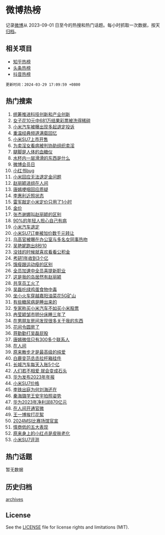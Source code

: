 # 微博热榜

记录[微博](https://www.weibo.com)从 2023-09-01 日至今的热搜和热门话题。每小时抓取一次数据，按天[归档](archives)。

## 相关项目

- [知乎热榜](https://github.com/hotarchive/zhihu)
- [头条热榜](https://github.com/hotarchive/toutiao)
- [抖音热榜](https://github.com/hotarchive/douyin)


`更新时间：2024-03-29 17:09:59 +0800`

## 热门搜索

1. [统筹推进科技创新和产业创新](https://m.weibo.cn/search?containerid=100103type%3D1%26t%3D10%26q%3D%23%E7%BB%9F%E7%AD%B9%E6%8E%A8%E8%BF%9B%E7%A7%91%E6%8A%80%E5%88%9B%E6%96%B0%E5%92%8C%E4%BA%A7%E4%B8%9A%E5%88%9B%E6%96%B0%23&stream_entry_id=51&isnewpage=1&extparam=seat%3D1%26dgr%3D0%26stream_entry_id%3D51%26filter_type%3Drealtimehot%26c_type%3D51%26q%3D%2523%25E7%25BB%259F%25E7%25AD%25B9%25E6%258E%25A8%25E8%25BF%259B%25E7%25A7%2591%25E6%258A%2580%25E5%2588%259B%25E6%2596%25B0%25E5%2592%258C%25E4%25BA%25A7%25E4%25B8%259A%25E5%2588%259B%25E6%2596%25B0%2523%26cate%3D10103%26pos%3D0%26display_time%3D1711703398%26pre_seqid%3D1711703398269020862132)
1. [女子花10元中681万结果彩票被洗得稀碎](https://m.weibo.cn/search?containerid=100103type%3D1%26t%3D10%26q%3D%23%E5%A5%B3%E5%AD%90%E8%8A%B110%E5%85%83%E4%B8%AD681%E4%B8%87%E7%BB%93%E6%9E%9C%E5%BD%A9%E7%A5%A8%E8%A2%AB%E6%B4%97%E5%BE%97%E7%A8%80%E7%A2%8E%23&stream_entry_id=31&isnewpage=1&extparam=seat%3D1%26q%3D%2523%25E5%25A5%25B3%25E5%25AD%2590%25E8%258A%25B110%25E5%2585%2583%25E4%25B8%25AD681%25E4%25B8%2587%25E7%25BB%2593%25E6%259E%259C%25E5%25BD%25A9%25E7%25A5%25A8%25E8%25A2%25AB%25E6%25B4%2597%25E5%25BE%2597%25E7%25A8%2580%25E7%25A2%258E%2523%26band_rank%3D1%26pos%3D0%26stream_entry_id%3D31%26cate%3D5001%26lcate%3D5001%26filter_type%3Drealtimehot%26c_type%3D31%26realpos%3D1%26flag%3D1%26dgr%3D0%26display_time%3D1711703398%26pre_seqid%3D1711703398269020862132)
1. [小米汽车被曝出现多起退定投诉](https://m.weibo.cn/search?containerid=100103type%3D1%26t%3D10%26q%3D%23%E5%B0%8F%E7%B1%B3%E6%B1%BD%E8%BD%A6%E8%A2%AB%E6%9B%9D%E5%87%BA%E7%8E%B0%E5%A4%9A%E8%B5%B7%E9%80%80%E5%AE%9A%E6%8A%95%E8%AF%89%23&stream_entry_id=31&isnewpage=1&extparam=seat%3D1%26q%3D%2523%25E5%25B0%258F%25E7%25B1%25B3%25E6%25B1%25BD%25E8%25BD%25A6%25E8%25A2%25AB%25E6%259B%259D%25E5%2587%25BA%25E7%258E%25B0%25E5%25A4%259A%25E8%25B5%25B7%25E9%2580%2580%25E5%25AE%259A%25E6%258A%2595%25E8%25AF%2589%2523%26band_rank%3D2%26pos%3D1%26stream_entry_id%3D31%26cate%3D5001%26lcate%3D5001%26filter_type%3Drealtimehot%26c_type%3D31%26realpos%3D2%26flag%3D1%26dgr%3D0%26display_time%3D1711703398%26pre_seqid%3D1711703398269020862132)
1. [重温经典频道满载回忆](https://m.weibo.cn/search?containerid=100103type%3D1%26t%3D10%26q%3D%23%E9%87%8D%E6%B8%A9%E7%BB%8F%E5%85%B8%E9%A2%91%E9%81%93%E6%BB%A1%E8%BD%BD%E5%9B%9E%E5%BF%86%23&stream_entry_id=31&isnewpage=1&extparam=seat%3D1%26q%3D%2523%25E9%2587%258D%25E6%25B8%25A9%25E7%25BB%258F%25E5%2585%25B8%25E9%25A2%2591%25E9%2581%2593%25E6%25BB%25A1%25E8%25BD%25BD%25E5%259B%259E%25E5%25BF%2586%2523%26band_rank%3D3%26pos%3D2%26stream_entry_id%3D31%26cate%3D5001%26lcate%3D5001%26filter_type%3Drealtimehot%26c_type%3D31%26realpos%3D3%26flag%3D1%26dgr%3D0%26display_time%3D1711703398%26pre_seqid%3D1711703398269020862132)
1. [小米SU7上市开售](https://m.weibo.cn/search?containerid=100103type%3D1%26t%3D10%26q%3D%23%E5%B0%8F%E7%B1%B3SU7%E4%B8%8A%E5%B8%82%E5%BC%80%E5%94%AE%23&stream_entry_id=31&isnewpage=1&extparam=seat%3D1%26band_rank%3D4%26pos%3D3%26is_ad_pos%3D1%26topic_ad%3D1%26stream_entry_id%3D31%26lcate%3D5001%26c_type%3D31%26filter_type%3Drealtimehot%26q%3D%2523%25E5%25B0%258F%25E7%25B1%25B3SU7%25E4%25B8%258A%25E5%25B8%2582%25E5%25BC%2580%25E5%2594%25AE%2523%26cate%3D5001%26dgr%3D0%26adid%3D229527%26display_time%3D1711703398%26pre_seqid%3D1711703398269020862132)
1. [为卖淫女看病被判协助组织卖淫](https://m.weibo.cn/search?containerid=100103type%3D1%26t%3D10%26q%3D%23%E4%B8%BA%E5%8D%96%E6%B7%AB%E5%A5%B3%E7%9C%8B%E7%97%85%E8%A2%AB%E5%88%A4%E5%8D%8F%E5%8A%A9%E7%BB%84%E7%BB%87%E5%8D%96%E6%B7%AB%23&stream_entry_id=31&isnewpage=1&extparam=seat%3D1%26q%3D%2523%25E4%25B8%25BA%25E5%258D%2596%25E6%25B7%25AB%25E5%25A5%25B3%25E7%259C%258B%25E7%2597%2585%25E8%25A2%25AB%25E5%2588%25A4%25E5%258D%258F%25E5%258A%25A9%25E7%25BB%2584%25E7%25BB%2587%25E5%258D%2596%25E6%25B7%25AB%2523%26band_rank%3D4%26pos%3D4%26stream_entry_id%3D31%26cate%3D5001%26lcate%3D5001%26filter_type%3Drealtimehot%26c_type%3D31%26realpos%3D4%26flag%3D2%26dgr%3D0%26display_time%3D1711703398%26pre_seqid%3D1711703398269020862132)
1. [腿脚是人体的血糖仪](https://m.weibo.cn/search?containerid=100103type%3D1%26t%3D10%26q%3D%23%E8%85%BF%E8%84%9A%E6%98%AF%E4%BA%BA%E4%BD%93%E7%9A%84%E8%A1%80%E7%B3%96%E4%BB%AA%23&stream_entry_id=31&isnewpage=1&extparam=seat%3D1%26q%3D%2523%25E8%2585%25BF%25E8%2584%259A%25E6%2598%25AF%25E4%25BA%25BA%25E4%25BD%2593%25E7%259A%2584%25E8%25A1%2580%25E7%25B3%2596%25E4%25BB%25AA%2523%26band_rank%3D5%26pos%3D5%26stream_entry_id%3D31%26cate%3D5001%26lcate%3D5001%26filter_type%3Drealtimehot%26c_type%3D31%26realpos%3D5%26flag%3D0%26dgr%3D0%26display_time%3D1711703398%26pre_seqid%3D1711703398269020862132)
1. [水杯内一层滑滑的东西是什么](https://m.weibo.cn/search?containerid=100103type%3D1%26t%3D10%26q%3D%23%E6%B0%B4%E6%9D%AF%E5%86%85%E4%B8%80%E5%B1%82%E6%BB%91%E6%BB%91%E7%9A%84%E4%B8%9C%E8%A5%BF%E6%98%AF%E4%BB%80%E4%B9%88%23&stream_entry_id=31&isnewpage=1&extparam=seat%3D1%26q%3D%2523%25E6%25B0%25B4%25E6%259D%25AF%25E5%2586%2585%25E4%25B8%2580%25E5%25B1%2582%25E6%25BB%2591%25E6%25BB%2591%25E7%259A%2584%25E4%25B8%259C%25E8%25A5%25BF%25E6%2598%25AF%25E4%25BB%2580%25E4%25B9%2588%2523%26band_rank%3D6%26pos%3D6%26stream_entry_id%3D31%26cate%3D5001%26lcate%3D5001%26filter_type%3Drealtimehot%26c_type%3D31%26realpos%3D6%26flag%3D1%26dgr%3D0%26display_time%3D1711703398%26pre_seqid%3D1711703398269020862132)
1. [微博会员日](https://m.weibo.cn/search?containerid=100103type%3D1%26t%3D10%26q%3D%23%E5%BE%AE%E5%8D%9A%E4%BC%9A%E5%91%98%E6%97%A5%23&stream_entry_id=31&isnewpage=1&extparam=seat%3D1%26band_rank%3D7%26pos%3D7%26is_ad_pos%3D1%26stream_entry_id%3D31%26lcate%3D5001%26filter_type%3Drealtimehot%26c_type%3D31%26q%3D%2523%25E5%25BE%25AE%25E5%258D%259A%25E4%25BC%259A%25E5%2591%2598%25E6%2597%25A5%2523%26cate%3D5001%26dgr%3D0%26adid%3D229331%26display_time%3D1711703398%26pre_seqid%3D1711703398269020862132)
1. [小红书bug](https://m.weibo.cn/search?containerid=100103type%3D1%26t%3D10%26q%3D%E5%B0%8F%E7%BA%A2%E4%B9%A6bug&stream_entry_id=31&isnewpage=1&extparam=seat%3D1%26q%3D%25E5%25B0%258F%25E7%25BA%25A2%25E4%25B9%25A6bug%26band_rank%3D7%26pos%3D8%26stream_entry_id%3D31%26cate%3D5001%26lcate%3D5001%26filter_type%3Drealtimehot%26c_type%3D31%26realpos%3D7%26flag%3D1%26dgr%3D0%26display_time%3D1711703398%26pre_seqid%3D1711703398269020862132)
1. [小米回应无法退定金问题](https://m.weibo.cn/search?containerid=100103type%3D1%26t%3D10%26q%3D%23%E5%B0%8F%E7%B1%B3%E5%9B%9E%E5%BA%94%E6%97%A0%E6%B3%95%E9%80%80%E5%AE%9A%E9%87%91%E9%97%AE%E9%A2%98%23&stream_entry_id=31&isnewpage=1&extparam=seat%3D1%26q%3D%2523%25E5%25B0%258F%25E7%25B1%25B3%25E5%259B%259E%25E5%25BA%2594%25E6%2597%25A0%25E6%25B3%2595%25E9%2580%2580%25E5%25AE%259A%25E9%2587%2591%25E9%2597%25AE%25E9%25A2%2598%2523%26band_rank%3D8%26pos%3D9%26stream_entry_id%3D31%26cate%3D5001%26lcate%3D5001%26filter_type%3Drealtimehot%26c_type%3D31%26realpos%3D8%26flag%3D0%26dgr%3D0%26display_time%3D1711703398%26pre_seqid%3D1711703398269020862132)
1. [赵丽颖进组在人间](https://m.weibo.cn/search?containerid=100103type%3D1%26t%3D10%26q%3D%E8%B5%B5%E4%B8%BD%E9%A2%96%E8%BF%9B%E7%BB%84%E5%9C%A8%E4%BA%BA%E9%97%B4&stream_entry_id=31&isnewpage=1&extparam=seat%3D1%26q%3D%25E8%25B5%25B5%25E4%25B8%25BD%25E9%25A2%2596%25E8%25BF%259B%25E7%25BB%2584%25E5%259C%25A8%25E4%25BA%25BA%25E9%2597%25B4%26band_rank%3D9%26pos%3D10%26stream_entry_id%3D31%26cate%3D5001%26lcate%3D5001%26filter_type%3Drealtimehot%26c_type%3D31%26realpos%3D9%26flag%3D1%26dgr%3D0%26display_time%3D1711703398%26pre_seqid%3D1711703398269020862132)
1. [唐嫣哽咽回应质疑](https://m.weibo.cn/search?containerid=100103type%3D1%26t%3D10%26q%3D%23%E5%94%90%E5%AB%A3%E5%93%BD%E5%92%BD%E5%9B%9E%E5%BA%94%E8%B4%A8%E7%96%91%23&stream_entry_id=31&isnewpage=1&extparam=seat%3D1%26q%3D%2523%25E5%2594%2590%25E5%25AB%25A3%25E5%2593%25BD%25E5%2592%25BD%25E5%259B%259E%25E5%25BA%2594%25E8%25B4%25A8%25E7%2596%2591%2523%26band_rank%3D10%26pos%3D11%26stream_entry_id%3D31%26cate%3D5001%26lcate%3D5001%26filter_type%3Drealtimehot%26c_type%3D31%26realpos%3D10%26flag%3D2%26dgr%3D0%26display_time%3D1711703398%26pre_seqid%3D1711703398269020862132)
1. [李惠利近照状态](https://m.weibo.cn/search?containerid=100103type%3D1%26t%3D10%26q%3D%23%E6%9D%8E%E6%83%A0%E5%88%A9%E8%BF%91%E7%85%A7%E7%8A%B6%E6%80%81%23&stream_entry_id=31&isnewpage=1&extparam=seat%3D1%26q%3D%2523%25E6%259D%258E%25E6%2583%25A0%25E5%2588%25A9%25E8%25BF%2591%25E7%2585%25A7%25E7%258A%25B6%25E6%2580%2581%2523%26band_rank%3D11%26pos%3D12%26stream_entry_id%3D31%26cate%3D5001%26lcate%3D5001%26filter_type%3Drealtimehot%26c_type%3D31%26realpos%3D11%26flag%3D2%26dgr%3D0%26display_time%3D1711703398%26pre_seqid%3D1711703398269020862132)
1. [雷军敲定小米定价只用了1小时](https://m.weibo.cn/search?containerid=100103type%3D1%26t%3D10%26q%3D%23%E9%9B%B7%E5%86%9B%E6%95%B2%E5%AE%9A%E5%B0%8F%E7%B1%B3%E5%AE%9A%E4%BB%B7%E5%8F%AA%E7%94%A8%E4%BA%861%E5%B0%8F%E6%97%B6%23&stream_entry_id=31&isnewpage=1&extparam=seat%3D1%26q%3D%2523%25E9%259B%25B7%25E5%2586%259B%25E6%2595%25B2%25E5%25AE%259A%25E5%25B0%258F%25E7%25B1%25B3%25E5%25AE%259A%25E4%25BB%25B7%25E5%258F%25AA%25E7%2594%25A8%25E4%25BA%25861%25E5%25B0%258F%25E6%2597%25B6%2523%26band_rank%3D12%26pos%3D13%26stream_entry_id%3D31%26cate%3D5001%26lcate%3D5001%26filter_type%3Drealtimehot%26c_type%3D31%26realpos%3D12%26flag%3D1%26dgr%3D0%26display_time%3D1711703398%26pre_seqid%3D1711703398269020862132)
1. [金价](https://m.weibo.cn/search?containerid=100103type%3D1%26t%3D10%26q%3D%E9%87%91%E4%BB%B7&stream_entry_id=31&isnewpage=1&extparam=seat%3D1%26q%3D%25E9%2587%2591%25E4%25BB%25B7%26band_rank%3D13%26pos%3D14%26stream_entry_id%3D31%26cate%3D5001%26lcate%3D5001%26filter_type%3Drealtimehot%26c_type%3D31%26realpos%3D13%26flag%3D0%26dgr%3D0%26display_time%3D1711703398%26pre_seqid%3D1711703398269020862132)
1. [张杰谢娜叫赵丽颖的区别](https://m.weibo.cn/search?containerid=100103type%3D1%26t%3D10%26q%3D%23%E5%BC%A0%E6%9D%B0%E8%B0%A2%E5%A8%9C%E5%8F%AB%E8%B5%B5%E4%B8%BD%E9%A2%96%E7%9A%84%E5%8C%BA%E5%88%AB%23&stream_entry_id=31&isnewpage=1&extparam=seat%3D1%26q%3D%2523%25E5%25BC%25A0%25E6%259D%25B0%25E8%25B0%25A2%25E5%25A8%259C%25E5%258F%25AB%25E8%25B5%25B5%25E4%25B8%25BD%25E9%25A2%2596%25E7%259A%2584%25E5%258C%25BA%25E5%2588%25AB%2523%26band_rank%3D14%26pos%3D15%26stream_entry_id%3D31%26cate%3D5001%26lcate%3D5001%26filter_type%3Drealtimehot%26c_type%3D31%26realpos%3D14%26flag%3D1%26dgr%3D0%26display_time%3D1711703398%26pre_seqid%3D1711703398269020862132)
1. [90%的年轻人担心自己有病](https://m.weibo.cn/search?containerid=100103type%3D1%26t%3D10%26q%3D%2390%25%E7%9A%84%E5%B9%B4%E8%BD%BB%E4%BA%BA%E6%8B%85%E5%BF%83%E8%87%AA%E5%B7%B1%E6%9C%89%E7%97%85%23&stream_entry_id=31&isnewpage=1&extparam=seat%3D1%26q%3D%252390%2525%25E7%259A%2584%25E5%25B9%25B4%25E8%25BD%25BB%25E4%25BA%25BA%25E6%258B%2585%25E5%25BF%2583%25E8%2587%25AA%25E5%25B7%25B1%25E6%259C%2589%25E7%2597%2585%2523%26band_rank%3D15%26pos%3D16%26stream_entry_id%3D31%26cate%3D5001%26lcate%3D5001%26filter_type%3Drealtimehot%26c_type%3D31%26realpos%3D15%26flag%3D1%26dgr%3D0%26display_time%3D1711703398%26pre_seqid%3D1711703398269020862132)
1. [小米汽车退定](https://m.weibo.cn/search?containerid=100103type%3D1%26t%3D10%26q%3D%23%E5%B0%8F%E7%B1%B3%E6%B1%BD%E8%BD%A6%E9%80%80%E5%AE%9A%23&stream_entry_id=31&isnewpage=1&extparam=seat%3D1%26q%3D%2523%25E5%25B0%258F%25E7%25B1%25B3%25E6%25B1%25BD%25E8%25BD%25A6%25E9%2580%2580%25E5%25AE%259A%2523%26band_rank%3D16%26pos%3D17%26stream_entry_id%3D31%26cate%3D5001%26lcate%3D5001%26filter_type%3Drealtimehot%26c_type%3D31%26realpos%3D16%26flag%3D1%26dgr%3D0%26display_time%3D1711703398%26pre_seqid%3D1711703398269020862132)
1. [小米SU7订单被加价数千元转让](https://m.weibo.cn/search?containerid=100103type%3D1%26t%3D10%26q%3D%23%E5%B0%8F%E7%B1%B3SU7%E8%AE%A2%E5%8D%95%E8%A2%AB%E5%8A%A0%E4%BB%B7%E6%95%B0%E5%8D%83%E5%85%83%E8%BD%AC%E8%AE%A9%23&stream_entry_id=31&isnewpage=1&extparam=seat%3D1%26q%3D%2523%25E5%25B0%258F%25E7%25B1%25B3SU7%25E8%25AE%25A2%25E5%258D%2595%25E8%25A2%25AB%25E5%258A%25A0%25E4%25BB%25B7%25E6%2595%25B0%25E5%258D%2583%25E5%2585%2583%25E8%25BD%25AC%25E8%25AE%25A9%2523%26band_rank%3D17%26pos%3D18%26stream_entry_id%3D31%26cate%3D5001%26lcate%3D5001%26filter_type%3Drealtimehot%26c_type%3D31%26realpos%3D17%26flag%3D0%26dgr%3D0%26display_time%3D1711703398%26pre_seqid%3D1711703398269020862132)
1. [乌高官被曝在办公室与多名女同事热吻](https://m.weibo.cn/search?containerid=100103type%3D1%26t%3D10%26q%3D%23%E4%B9%8C%E9%AB%98%E5%AE%98%E8%A2%AB%E6%9B%9D%E5%9C%A8%E5%8A%9E%E5%85%AC%E5%AE%A4%E4%B8%8E%E5%A4%9A%E5%90%8D%E5%A5%B3%E5%90%8C%E4%BA%8B%E7%83%AD%E5%90%BB%23&stream_entry_id=31&isnewpage=1&extparam=seat%3D1%26q%3D%2523%25E4%25B9%258C%25E9%25AB%2598%25E5%25AE%2598%25E8%25A2%25AB%25E6%259B%259D%25E5%259C%25A8%25E5%258A%259E%25E5%2585%25AC%25E5%25AE%25A4%25E4%25B8%258E%25E5%25A4%259A%25E5%2590%258D%25E5%25A5%25B3%25E5%2590%258C%25E4%25BA%258B%25E7%2583%25AD%25E5%2590%25BB%2523%26band_rank%3D18%26pos%3D19%26stream_entry_id%3D31%26cate%3D5001%26lcate%3D5001%26filter_type%3Drealtimehot%26c_type%3D31%26realpos%3D18%26flag%3D0%26dgr%3D0%26display_time%3D1711703398%26pre_seqid%3D1711703398269020862132)
1. [吴艳妮跑出8秒10](https://m.weibo.cn/search?containerid=100103type%3D1%26t%3D10%26q%3D%23%E5%90%B4%E8%89%B3%E5%A6%AE%E8%B7%91%E5%87%BA8%E7%A7%9210%23&stream_entry_id=31&isnewpage=1&extparam=seat%3D1%26q%3D%2523%25E5%2590%25B4%25E8%2589%25B3%25E5%25A6%25AE%25E8%25B7%2591%25E5%2587%25BA8%25E7%25A7%259210%2523%26band_rank%3D19%26pos%3D20%26stream_entry_id%3D31%26cate%3D5001%26lcate%3D5001%26filter_type%3Drealtimehot%26c_type%3D31%26realpos%3D19%26flag%3D0%26dgr%3D0%26display_time%3D1711703398%26pre_seqid%3D1711703398269020862132)
1. [没钱的时候就喜欢看看公积金](https://m.weibo.cn/search?containerid=100103type%3D1%26t%3D10%26q%3D%23%E6%B2%A1%E9%92%B1%E7%9A%84%E6%97%B6%E5%80%99%E5%B0%B1%E5%96%9C%E6%AC%A2%E7%9C%8B%E7%9C%8B%E5%85%AC%E7%A7%AF%E9%87%91%23&stream_entry_id=31&isnewpage=1&extparam=seat%3D1%26q%3D%2523%25E6%25B2%25A1%25E9%2592%25B1%25E7%259A%2584%25E6%2597%25B6%25E5%2580%2599%25E5%25B0%25B1%25E5%2596%259C%25E6%25AC%25A2%25E7%259C%258B%25E7%259C%258B%25E5%2585%25AC%25E7%25A7%25AF%25E9%2587%2591%2523%26band_rank%3D20%26pos%3D21%26stream_entry_id%3D31%26cate%3D5001%26lcate%3D5001%26filter_type%3Drealtimehot%26c_type%3D31%26realpos%3D20%26flag%3D0%26dgr%3D0%26display_time%3D1711703398%26pre_seqid%3D1711703398269020862132)
1. [考研1年收到3个亿](https://m.weibo.cn/search?containerid=100103type%3D1%26t%3D10%26q%3D%23%E8%80%83%E7%A0%941%E5%B9%B4%E6%94%B6%E5%88%B03%E4%B8%AA%E4%BA%BF%23&stream_entry_id=31&isnewpage=1&extparam=seat%3D1%26q%3D%2523%25E8%2580%2583%25E7%25A0%25941%25E5%25B9%25B4%25E6%2594%25B6%25E5%2588%25B03%25E4%25B8%25AA%25E4%25BA%25BF%2523%26band_rank%3D21%26pos%3D22%26stream_entry_id%3D31%26cate%3D5001%26lcate%3D5001%26filter_type%3Drealtimehot%26c_type%3D31%26realpos%3D21%26flag%3D1%26dgr%3D0%26display_time%3D1711703398%26pre_seqid%3D1711703398269020862132)
1. [饿瘦跟运动瘦的区别](https://m.weibo.cn/search?containerid=100103type%3D1%26t%3D10%26q%3D%23%E9%A5%BF%E7%98%A6%E8%B7%9F%E8%BF%90%E5%8A%A8%E7%98%A6%E7%9A%84%E5%8C%BA%E5%88%AB%23&stream_entry_id=31&isnewpage=1&extparam=seat%3D1%26q%3D%2523%25E9%25A5%25BF%25E7%2598%25A6%25E8%25B7%259F%25E8%25BF%2590%25E5%258A%25A8%25E7%2598%25A6%25E7%259A%2584%25E5%258C%25BA%25E5%2588%25AB%2523%26band_rank%3D22%26pos%3D23%26stream_entry_id%3D31%26cate%3D5001%26lcate%3D5001%26filter_type%3Drealtimehot%26c_type%3D31%26realpos%3D22%26flag%3D0%26dgr%3D0%26display_time%3D1711703398%26pre_seqid%3D1711703398269020862132)
1. [全员加速中全员喜提新职业](https://m.weibo.cn/search?containerid=100103type%3D1%26t%3D10%26q%3D%23%E5%85%A8%E5%91%98%E5%8A%A0%E9%80%9F%E4%B8%AD%E5%85%A8%E5%91%98%E5%96%9C%E6%8F%90%E6%96%B0%E8%81%8C%E4%B8%9A%23&stream_entry_id=31&isnewpage=1&extparam=seat%3D1%26q%3D%2523%25E5%2585%25A8%25E5%2591%2598%25E5%258A%25A0%25E9%2580%259F%25E4%25B8%25AD%25E5%2585%25A8%25E5%2591%2598%25E5%2596%259C%25E6%258F%2590%25E6%2596%25B0%25E8%2581%258C%25E4%25B8%259A%2523%26band_rank%3D23%26pos%3D24%26stream_entry_id%3D31%26cate%3D5001%26lcate%3D5001%26filter_type%3Drealtimehot%26c_type%3D31%26realpos%3D23%26flag%3D1%26dgr%3D0%26display_time%3D1711703398%26pre_seqid%3D1711703398269020862132)
1. [这是我的岛居然有赵丽颖](https://m.weibo.cn/search?containerid=100103type%3D1%26t%3D10%26q%3D%23%E8%BF%99%E6%98%AF%E6%88%91%E7%9A%84%E5%B2%9B%E5%B1%85%E7%84%B6%E6%9C%89%E8%B5%B5%E4%B8%BD%E9%A2%96%23&stream_entry_id=31&isnewpage=1&extparam=seat%3D1%26q%3D%2523%25E8%25BF%2599%25E6%2598%25AF%25E6%2588%2591%25E7%259A%2584%25E5%25B2%259B%25E5%25B1%2585%25E7%2584%25B6%25E6%259C%2589%25E8%25B5%25B5%25E4%25B8%25BD%25E9%25A2%2596%2523%26band_rank%3D24%26pos%3D25%26stream_entry_id%3D31%26cate%3D5001%26lcate%3D5001%26filter_type%3Drealtimehot%26c_type%3D31%26realpos%3D24%26flag%3D1%26dgr%3D0%26display_time%3D1711703398%26pre_seqid%3D1711703398269020862132)
1. [共享员工火了](https://m.weibo.cn/search?containerid=100103type%3D1%26t%3D10%26q%3D%23%E5%85%B1%E4%BA%AB%E5%91%98%E5%B7%A5%E7%81%AB%E4%BA%86%23&stream_entry_id=31&isnewpage=1&extparam=seat%3D1%26q%3D%2523%25E5%2585%25B1%25E4%25BA%25AB%25E5%2591%2598%25E5%25B7%25A5%25E7%2581%25AB%25E4%25BA%2586%2523%26band_rank%3D25%26pos%3D26%26stream_entry_id%3D31%26cate%3D5001%26lcate%3D5001%26filter_type%3Drealtimehot%26c_type%3D31%26realpos%3D25%26flag%3D1%26dgr%3D0%26display_time%3D1711703398%26pre_seqid%3D1711703398269020862132)
1. [吴磊吃绿鸡蛋食物中毒](https://m.weibo.cn/search?containerid=100103type%3D1%26t%3D10%26q%3D%23%E5%90%B4%E7%A3%8A%E5%90%83%E7%BB%BF%E9%B8%A1%E8%9B%8B%E9%A3%9F%E7%89%A9%E4%B8%AD%E6%AF%92%23&stream_entry_id=31&isnewpage=1&extparam=seat%3D1%26q%3D%2523%25E5%2590%25B4%25E7%25A3%258A%25E5%2590%2583%25E7%25BB%25BF%25E9%25B8%25A1%25E8%259B%258B%25E9%25A3%259F%25E7%2589%25A9%25E4%25B8%25AD%25E6%25AF%2592%2523%26band_rank%3D26%26pos%3D27%26stream_entry_id%3D31%26cate%3D5001%26lcate%3D5001%26filter_type%3Drealtimehot%26c_type%3D31%26realpos%3D26%26flag%3D1%26dgr%3D0%26display_time%3D1711703398%26pre_seqid%3D1711703398269020862132)
1. [坐小火车穿越嘉阳油菜花5G矿山](https://m.weibo.cn/search?containerid=100103type%3D1%26t%3D10%26q%3D%23%E5%9D%90%E5%B0%8F%E7%81%AB%E8%BD%A6%E7%A9%BF%E8%B6%8A%E5%98%89%E9%98%B3%E6%B2%B9%E8%8F%9C%E8%8A%B15G%E7%9F%BF%E5%B1%B1%23&stream_entry_id=31&isnewpage=1&extparam=seat%3D1%26q%3D%2523%25E5%259D%2590%25E5%25B0%258F%25E7%2581%25AB%25E8%25BD%25A6%25E7%25A9%25BF%25E8%25B6%258A%25E5%2598%2589%25E9%2598%25B3%25E6%25B2%25B9%25E8%258F%259C%25E8%258A%25B15G%25E7%259F%25BF%25E5%25B1%25B1%2523%26band_rank%3D27%26pos%3D28%26stream_entry_id%3D31%26cate%3D5001%26lcate%3D5001%26filter_type%3Drealtimehot%26c_type%3D31%26realpos%3D27%26flag%3D0%26dgr%3D0%26adid%3D227768%26display_time%3D1711703398%26pre_seqid%3D1711703398269020862132)
1. [有些糖尿病是睡出来的](https://m.weibo.cn/search?containerid=100103type%3D1%26t%3D10%26q%3D%23%E6%9C%89%E4%BA%9B%E7%B3%96%E5%B0%BF%E7%97%85%E6%98%AF%E7%9D%A1%E5%87%BA%E6%9D%A5%E7%9A%84%23&stream_entry_id=31&isnewpage=1&extparam=seat%3D1%26q%3D%2523%25E6%259C%2589%25E4%25BA%259B%25E7%25B3%2596%25E5%25B0%25BF%25E7%2597%2585%25E6%2598%25AF%25E7%259D%25A1%25E5%2587%25BA%25E6%259D%25A5%25E7%259A%2584%2523%26band_rank%3D28%26pos%3D29%26stream_entry_id%3D31%26cate%3D5001%26lcate%3D5001%26filter_type%3Drealtimehot%26c_type%3D31%26realpos%3D28%26flag%3D0%26dgr%3D0%26display_time%3D1711703398%26pre_seqid%3D1711703398269020862132)
1. [专家称买小米汽车不如买小米股票](https://m.weibo.cn/search?containerid=100103type%3D1%26t%3D10%26q%3D%23%E4%B8%93%E5%AE%B6%E7%A7%B0%E4%B9%B0%E5%B0%8F%E7%B1%B3%E6%B1%BD%E8%BD%A6%E4%B8%8D%E5%A6%82%E4%B9%B0%E5%B0%8F%E7%B1%B3%E8%82%A1%E7%A5%A8%23&stream_entry_id=31&isnewpage=1&extparam=seat%3D1%26q%3D%2523%25E4%25B8%2593%25E5%25AE%25B6%25E7%25A7%25B0%25E4%25B9%25B0%25E5%25B0%258F%25E7%25B1%25B3%25E6%25B1%25BD%25E8%25BD%25A6%25E4%25B8%258D%25E5%25A6%2582%25E4%25B9%25B0%25E5%25B0%258F%25E7%25B1%25B3%25E8%2582%25A1%25E7%25A5%25A8%2523%26band_rank%3D29%26pos%3D30%26stream_entry_id%3D31%26cate%3D5001%26lcate%3D5001%26filter_type%3Drealtimehot%26c_type%3D31%26realpos%3D29%26flag%3D1%26dgr%3D0%26display_time%3D1711703398%26pre_seqid%3D1711703398269020862132)
1. [冉莹颖邹市明分床睡三年了](https://m.weibo.cn/search?containerid=100103type%3D1%26t%3D10%26q%3D%23%E5%86%89%E8%8E%B9%E9%A2%96%E9%82%B9%E5%B8%82%E6%98%8E%E5%88%86%E5%BA%8A%E7%9D%A1%E4%B8%89%E5%B9%B4%E4%BA%86%23&stream_entry_id=31&isnewpage=1&extparam=seat%3D1%26q%3D%2523%25E5%2586%2589%25E8%258E%25B9%25E9%25A2%2596%25E9%2582%25B9%25E5%25B8%2582%25E6%2598%258E%25E5%2588%2586%25E5%25BA%258A%25E7%259D%25A1%25E4%25B8%2589%25E5%25B9%25B4%25E4%25BA%2586%2523%26band_rank%3D30%26pos%3D31%26stream_entry_id%3D31%26cate%3D5001%26lcate%3D5001%26filter_type%3Drealtimehot%26c_type%3D31%26realpos%3D30%26flag%3D0%26dgr%3D0%26display_time%3D1711703398%26pre_seqid%3D1711703398269020862132)
1. [在男朋友房间发现很多关于我的东西](https://m.weibo.cn/search?containerid=100103type%3D1%26t%3D10%26q%3D%23%E5%9C%A8%E7%94%B7%E6%9C%8B%E5%8F%8B%E6%88%BF%E9%97%B4%E5%8F%91%E7%8E%B0%E5%BE%88%E5%A4%9A%E5%85%B3%E4%BA%8E%E6%88%91%E7%9A%84%E4%B8%9C%E8%A5%BF%23&stream_entry_id=31&isnewpage=1&extparam=seat%3D1%26q%3D%2523%25E5%259C%25A8%25E7%2594%25B7%25E6%259C%258B%25E5%258F%258B%25E6%2588%25BF%25E9%2597%25B4%25E5%258F%2591%25E7%258E%25B0%25E5%25BE%2588%25E5%25A4%259A%25E5%2585%25B3%25E4%25BA%258E%25E6%2588%2591%25E7%259A%2584%25E4%25B8%259C%25E8%25A5%25BF%2523%26band_rank%3D31%26pos%3D32%26stream_entry_id%3D31%26cate%3D5001%26lcate%3D5001%26filter_type%3Drealtimehot%26c_type%3D31%26realpos%3D31%26flag%3D1%26dgr%3D0%26display_time%3D1711703398%26pre_seqid%3D1711703398269020862132)
1. [花间令圆房了](https://m.weibo.cn/search?containerid=100103type%3D1%26t%3D10%26q%3D%E8%8A%B1%E9%97%B4%E4%BB%A4%E5%9C%86%E6%88%BF%E4%BA%86&stream_entry_id=31&isnewpage=1&extparam=seat%3D1%26q%3D%25E8%258A%25B1%25E9%2597%25B4%25E4%25BB%25A4%25E5%259C%2586%25E6%2588%25BF%25E4%25BA%2586%26band_rank%3D32%26pos%3D33%26stream_entry_id%3D31%26cate%3D5001%26lcate%3D5001%26filter_type%3Drealtimehot%26c_type%3D31%26realpos%3D32%26flag%3D0%26dgr%3D0%26display_time%3D1711703398%26pre_seqid%3D1711703398269020862132)
1. [蒋勤勤打吴磊屁股](https://m.weibo.cn/search?containerid=100103type%3D1%26t%3D10%26q%3D%23%E8%92%8B%E5%8B%A4%E5%8B%A4%E6%89%93%E5%90%B4%E7%A3%8A%E5%B1%81%E8%82%A1%23&stream_entry_id=31&isnewpage=1&extparam=seat%3D1%26q%3D%2523%25E8%2592%258B%25E5%258B%25A4%25E5%258B%25A4%25E6%2589%2593%25E5%2590%25B4%25E7%25A3%258A%25E5%25B1%2581%25E8%2582%25A1%2523%26band_rank%3D33%26pos%3D34%26stream_entry_id%3D31%26cate%3D5001%26lcate%3D5001%26filter_type%3Drealtimehot%26c_type%3D31%26realpos%3D33%26flag%3D1%26dgr%3D0%26display_time%3D1711703398%26pre_seqid%3D1711703398269020862132)
1. [唐嫣微信只有300多个联系人](https://m.weibo.cn/search?containerid=100103type%3D1%26t%3D10%26q%3D%23%E5%94%90%E5%AB%A3%E5%BE%AE%E4%BF%A1%E5%8F%AA%E6%9C%89300%E5%A4%9A%E4%B8%AA%E8%81%94%E7%B3%BB%E4%BA%BA%23&stream_entry_id=31&isnewpage=1&extparam=seat%3D1%26q%3D%2523%25E5%2594%2590%25E5%25AB%25A3%25E5%25BE%25AE%25E4%25BF%25A1%25E5%258F%25AA%25E6%259C%2589300%25E5%25A4%259A%25E4%25B8%25AA%25E8%2581%2594%25E7%25B3%25BB%25E4%25BA%25BA%2523%26band_rank%3D34%26pos%3D35%26stream_entry_id%3D31%26cate%3D5001%26lcate%3D5001%26filter_type%3Drealtimehot%26c_type%3D31%26realpos%3D34%26flag%3D0%26dgr%3D0%26display_time%3D1711703398%26pre_seqid%3D1711703398269020862132)
1. [在人间](https://m.weibo.cn/search?containerid=100103type%3D1%26t%3D10%26q%3D%E5%9C%A8%E4%BA%BA%E9%97%B4&stream_entry_id=31&isnewpage=1&extparam=seat%3D1%26q%3D%25E5%259C%25A8%25E4%25BA%25BA%25E9%2597%25B4%26band_rank%3D35%26pos%3D36%26stream_entry_id%3D31%26cate%3D5001%26lcate%3D5001%26filter_type%3Drealtimehot%26c_type%3D31%26realpos%3D35%26flag%3D0%26dgr%3D0%26display_time%3D1711703398%26pre_seqid%3D1711703398269020862132)
1. [原来散步才是最高级的纯爱](https://m.weibo.cn/search?containerid=100103type%3D1%26t%3D10%26q%3D%23%E5%8E%9F%E6%9D%A5%E6%95%A3%E6%AD%A5%E6%89%8D%E6%98%AF%E6%9C%80%E9%AB%98%E7%BA%A7%E7%9A%84%E7%BA%AF%E7%88%B1%23&stream_entry_id=31&isnewpage=1&extparam=seat%3D1%26q%3D%2523%25E5%258E%259F%25E6%259D%25A5%25E6%2595%25A3%25E6%25AD%25A5%25E6%2589%258D%25E6%2598%25AF%25E6%259C%2580%25E9%25AB%2598%25E7%25BA%25A7%25E7%259A%2584%25E7%25BA%25AF%25E7%2588%25B1%2523%26band_rank%3D36%26pos%3D37%26stream_entry_id%3D31%26cate%3D5001%26lcate%3D5001%26filter_type%3Drealtimehot%26c_type%3D31%26realpos%3D36%26flag%3D0%26dgr%3D0%26display_time%3D1711703398%26pre_seqid%3D1711703398269020862132)
1. [白鹿变范丞丞拉杆箱挂件](https://m.weibo.cn/search?containerid=100103type%3D1%26t%3D10%26q%3D%E7%99%BD%E9%B9%BF%E5%8F%98%E8%8C%83%E4%B8%9E%E4%B8%9E%E6%8B%89%E6%9D%86%E7%AE%B1%E6%8C%82%E4%BB%B6&stream_entry_id=31&isnewpage=1&extparam=seat%3D1%26q%3D%25E7%2599%25BD%25E9%25B9%25BF%25E5%258F%2598%25E8%258C%2583%25E4%25B8%259E%25E4%25B8%259E%25E6%258B%2589%25E6%259D%2586%25E7%25AE%25B1%25E6%258C%2582%25E4%25BB%25B6%26band_rank%3D37%26pos%3D38%26stream_entry_id%3D31%26cate%3D5001%26lcate%3D5001%26filter_type%3Drealtimehot%26c_type%3D31%26realpos%3D37%26flag%3D1%26dgr%3D0%26display_time%3D1711703398%26pre_seqid%3D1711703398269020862132)
1. [长城汽车每天入账5个亿](https://m.weibo.cn/search?containerid=100103type%3D1%26t%3D10%26q%3D%23%E9%95%BF%E5%9F%8E%E6%B1%BD%E8%BD%A6%E6%AF%8F%E5%A4%A9%E5%85%A5%E8%B4%A65%E4%B8%AA%E4%BA%BF%23&stream_entry_id=31&isnewpage=1&extparam=seat%3D1%26q%3D%2523%25E9%2595%25BF%25E5%259F%258E%25E6%25B1%25BD%25E8%25BD%25A6%25E6%25AF%258F%25E5%25A4%25A9%25E5%2585%25A5%25E8%25B4%25A65%25E4%25B8%25AA%25E4%25BA%25BF%2523%26band_rank%3D38%26pos%3D39%26stream_entry_id%3D31%26cate%3D5001%26lcate%3D5001%26filter_type%3Drealtimehot%26c_type%3D31%26realpos%3D38%26flag%3D1%26dgr%3D0%26display_time%3D1711703398%26pre_seqid%3D1711703398269020862132)
1. [人们若不相爱 就会变成石头](https://m.weibo.cn/search?containerid=100103type%3D1%26t%3D10%26q%3D%E4%BA%BA%E4%BB%AC%E8%8B%A5%E4%B8%8D%E7%9B%B8%E7%88%B1+%E5%B0%B1%E4%BC%9A%E5%8F%98%E6%88%90%E7%9F%B3%E5%A4%B4&stream_entry_id=31&isnewpage=1&extparam=seat%3D1%26q%3D%25E4%25BA%25BA%25E4%25BB%25AC%25E8%258B%25A5%25E4%25B8%258D%25E7%259B%25B8%25E7%2588%25B1%2520%25E5%25B0%25B1%25E4%25BC%259A%25E5%258F%2598%25E6%2588%2590%25E7%259F%25B3%25E5%25A4%25B4%26band_rank%3D39%26pos%3D40%26stream_entry_id%3D31%26cate%3D5001%26lcate%3D5001%26filter_type%3Drealtimehot%26c_type%3D31%26realpos%3D39%26flag%3D1%26dgr%3D0%26display_time%3D1711703398%26pre_seqid%3D1711703398269020862132)
1. [华为发布2023年年报](https://m.weibo.cn/search?containerid=100103type%3D1%26t%3D10%26q%3D%23%E5%8D%8E%E4%B8%BA%E5%8F%91%E5%B8%832023%E5%B9%B4%E5%B9%B4%E6%8A%A5%23&stream_entry_id=31&isnewpage=1&extparam=seat%3D1%26q%3D%2523%25E5%258D%258E%25E4%25B8%25BA%25E5%258F%2591%25E5%25B8%25832023%25E5%25B9%25B4%25E5%25B9%25B4%25E6%258A%25A5%2523%26band_rank%3D40%26pos%3D41%26stream_entry_id%3D31%26cate%3D5001%26lcate%3D5001%26filter_type%3Drealtimehot%26c_type%3D31%26realpos%3D40%26flag%3D1%26dgr%3D0%26display_time%3D1711703398%26pre_seqid%3D1711703398269020862132)
1. [小米SU7价格](https://m.weibo.cn/search?containerid=100103type%3D1%26t%3D10%26q%3D%E5%B0%8F%E7%B1%B3SU7%E4%BB%B7%E6%A0%BC&stream_entry_id=31&isnewpage=1&extparam=seat%3D1%26q%3D%25E5%25B0%258F%25E7%25B1%25B3SU7%25E4%25BB%25B7%25E6%25A0%25BC%26band_rank%3D41%26pos%3D42%26stream_entry_id%3D31%26cate%3D5001%26lcate%3D5001%26filter_type%3Drealtimehot%26c_type%3D31%26realpos%3D41%26flag%3D0%26dgr%3D0%26display_time%3D1711703398%26pre_seqid%3D1711703398269020862132)
1. [李铁出庭为何刘海还在](https://m.weibo.cn/search?containerid=100103type%3D1%26t%3D10%26q%3D%23%E6%9D%8E%E9%93%81%E5%87%BA%E5%BA%AD%E4%B8%BA%E4%BD%95%E5%88%98%E6%B5%B7%E8%BF%98%E5%9C%A8%23&stream_entry_id=31&isnewpage=1&extparam=seat%3D1%26q%3D%2523%25E6%259D%258E%25E9%2593%2581%25E5%2587%25BA%25E5%25BA%25AD%25E4%25B8%25BA%25E4%25BD%2595%25E5%2588%2598%25E6%25B5%25B7%25E8%25BF%2598%25E5%259C%25A8%2523%26band_rank%3D42%26pos%3D43%26stream_entry_id%3D31%26cate%3D5001%26lcate%3D5001%26filter_type%3Drealtimehot%26c_type%3D31%26realpos%3D42%26flag%3D0%26dgr%3D0%26display_time%3D1711703398%26pre_seqid%3D1711703398269020862132)
1. [秦海璐学王安宇拍照姿势](https://m.weibo.cn/search?containerid=100103type%3D1%26t%3D10%26q%3D%23%E7%A7%A6%E6%B5%B7%E7%92%90%E5%AD%A6%E7%8E%8B%E5%AE%89%E5%AE%87%E6%8B%8D%E7%85%A7%E5%A7%BF%E5%8A%BF%23&stream_entry_id=31&isnewpage=1&extparam=seat%3D1%26q%3D%2523%25E7%25A7%25A6%25E6%25B5%25B7%25E7%2592%2590%25E5%25AD%25A6%25E7%258E%258B%25E5%25AE%2589%25E5%25AE%2587%25E6%258B%258D%25E7%2585%25A7%25E5%25A7%25BF%25E5%258A%25BF%2523%26band_rank%3D43%26pos%3D44%26stream_entry_id%3D31%26cate%3D5001%26lcate%3D5001%26filter_type%3Drealtimehot%26c_type%3D31%26realpos%3D43%26flag%3D1%26dgr%3D0%26display_time%3D1711703398%26pre_seqid%3D1711703398269020862132)
1. [华为2023年净利润870亿元](https://m.weibo.cn/search?containerid=100103type%3D1%26t%3D10%26q%3D%23%E5%8D%8E%E4%B8%BA2023%E5%B9%B4%E5%87%80%E5%88%A9%E6%B6%A6870%E4%BA%BF%E5%85%83%23&stream_entry_id=31&isnewpage=1&extparam=seat%3D1%26q%3D%2523%25E5%258D%258E%25E4%25B8%25BA2023%25E5%25B9%25B4%25E5%2587%2580%25E5%2588%25A9%25E6%25B6%25A6870%25E4%25BA%25BF%25E5%2585%2583%2523%26band_rank%3D44%26pos%3D45%26stream_entry_id%3D31%26cate%3D5001%26lcate%3D5001%26filter_type%3Drealtimehot%26c_type%3D31%26realpos%3D44%26flag%3D1%26dgr%3D0%26display_time%3D1711703398%26pre_seqid%3D1711703398269020862132)
1. [在人间开通官微](https://m.weibo.cn/search?containerid=100103type%3D1%26t%3D10%26q%3D%23%E5%9C%A8%E4%BA%BA%E9%97%B4%E5%BC%80%E9%80%9A%E5%AE%98%E5%BE%AE%23&stream_entry_id=31&isnewpage=1&extparam=seat%3D1%26q%3D%2523%25E5%259C%25A8%25E4%25BA%25BA%25E9%2597%25B4%25E5%25BC%2580%25E9%2580%259A%25E5%25AE%2598%25E5%25BE%25AE%2523%26band_rank%3D45%26pos%3D46%26stream_entry_id%3D31%26cate%3D5001%26lcate%3D5001%26filter_type%3Drealtimehot%26c_type%3D31%26realpos%3D45%26flag%3D1%26dgr%3D0%26display_time%3D1711703398%26pre_seqid%3D1711703398269020862132)
1. [王一博挨打花絮](https://m.weibo.cn/search?containerid=100103type%3D1%26t%3D10%26q%3D%23%E7%8E%8B%E4%B8%80%E5%8D%9A%E6%8C%A8%E6%89%93%E8%8A%B1%E7%B5%AE%23&stream_entry_id=31&isnewpage=1&extparam=seat%3D1%26q%3D%2523%25E7%258E%258B%25E4%25B8%2580%25E5%258D%259A%25E6%258C%25A8%25E6%2589%2593%25E8%258A%25B1%25E7%25B5%25AE%2523%26band_rank%3D46%26pos%3D47%26stream_entry_id%3D31%26cate%3D5001%26lcate%3D5001%26filter_type%3Drealtimehot%26c_type%3D31%26realpos%3D46%26flag%3D1%26dgr%3D0%26display_time%3D1711703398%26pre_seqid%3D1711703398269020862132)
1. [2024MSI比赛场馆官宣](https://m.weibo.cn/search?containerid=100103type%3D1%26t%3D10%26q%3D%232024MSI%E6%AF%94%E8%B5%9B%E5%9C%BA%E9%A6%86%E5%AE%98%E5%AE%A3%23&stream_entry_id=31&isnewpage=1&extparam=seat%3D1%26q%3D%25232024MSI%25E6%25AF%2594%25E8%25B5%259B%25E5%259C%25BA%25E9%25A6%2586%25E5%25AE%2598%25E5%25AE%25A3%2523%26band_rank%3D47%26pos%3D48%26stream_entry_id%3D31%26cate%3D5001%26lcate%3D5001%26filter_type%3Drealtimehot%26c_type%3D31%26realpos%3D47%26flag%3D1%26dgr%3D0%26display_time%3D1711703398%26pre_seqid%3D1711703398269020862132)
1. [情商低的五大表现](https://m.weibo.cn/search?containerid=100103type%3D1%26t%3D10%26q%3D%E6%83%85%E5%95%86%E4%BD%8E%E7%9A%84%E4%BA%94%E5%A4%A7%E8%A1%A8%E7%8E%B0&stream_entry_id=31&isnewpage=1&extparam=seat%3D1%26q%3D%25E6%2583%2585%25E5%2595%2586%25E4%25BD%258E%25E7%259A%2584%25E4%25BA%2594%25E5%25A4%25A7%25E8%25A1%25A8%25E7%258E%25B0%26band_rank%3D48%26pos%3D49%26stream_entry_id%3D31%26cate%3D5001%26lcate%3D5001%26filter_type%3Drealtimehot%26c_type%3D31%26realpos%3D48%26flag%3D0%26dgr%3D0%26display_time%3D1711703398%26pre_seqid%3D1711703398269020862132)
1. [原来身上的小红点是皮肤老化](https://m.weibo.cn/search?containerid=100103type%3D1%26t%3D10%26q%3D%23%E5%8E%9F%E6%9D%A5%E8%BA%AB%E4%B8%8A%E7%9A%84%E5%B0%8F%E7%BA%A2%E7%82%B9%E6%98%AF%E7%9A%AE%E8%82%A4%E8%80%81%E5%8C%96%23&stream_entry_id=31&isnewpage=1&extparam=seat%3D1%26q%3D%2523%25E5%258E%259F%25E6%259D%25A5%25E8%25BA%25AB%25E4%25B8%258A%25E7%259A%2584%25E5%25B0%258F%25E7%25BA%25A2%25E7%2582%25B9%25E6%2598%25AF%25E7%259A%25AE%25E8%2582%25A4%25E8%2580%2581%25E5%258C%2596%2523%26band_rank%3D49%26pos%3D50%26stream_entry_id%3D31%26cate%3D5001%26lcate%3D5001%26filter_type%3Drealtimehot%26c_type%3D31%26realpos%3D49%26flag%3D0%26dgr%3D0%26display_time%3D1711703398%26pre_seqid%3D1711703398269020862132)
1. [小米SU7评测](https://m.weibo.cn/search?containerid=100103type%3D1%26t%3D10%26q%3D%E5%B0%8F%E7%B1%B3SU7%E8%AF%84%E6%B5%8B&stream_entry_id=31&isnewpage=1&extparam=seat%3D1%26q%3D%25E5%25B0%258F%25E7%25B1%25B3SU7%25E8%25AF%2584%25E6%25B5%258B%26band_rank%3D50%26pos%3D51%26stream_entry_id%3D31%26cate%3D5001%26lcate%3D5001%26filter_type%3Drealtimehot%26c_type%3D31%26realpos%3D50%26flag%3D1%26dgr%3D0%26display_time%3D1711703398%26pre_seqid%3D1711703398269020862132)

## 热门话题

暂无数据

## 历史归档

[archives](archives)

## License

See the [LICENSE](LICENSE) file for license rights and limitations (MIT).
